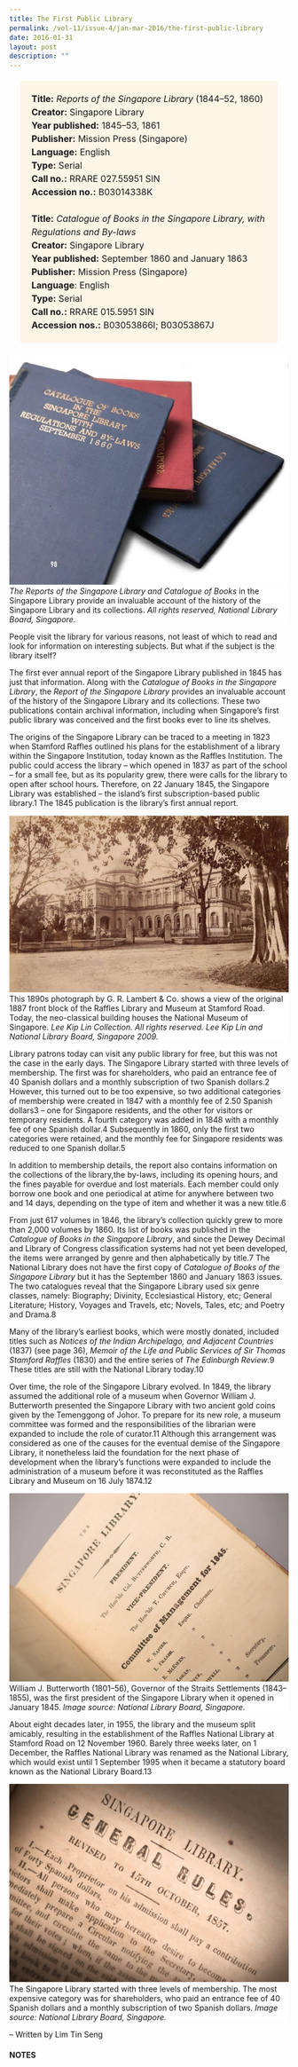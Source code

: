 ```yaml
---
title: The First Public Library
permalink: /vol-11/issue-4/jan-mar-2016/the-first-public-library
date: 2016-01-31
layout: post
description: ""
---
```

<span style="background-colour: #fdf5e6; padding: 20px; margin: 20px; background:#fdf5e6; display:block; font-size:1rem; line-height:1.5rem;"> 
	<b>Title:</b> <i>Reports of the Singapore Library</i> 
(1844–52, 1860)<br>
<b>Creator:</b> Singapore Library<br>
<b>Year published:</b> 1845–53, 1861<br>
<b>Publisher:</b> Mission Press (Singapore)<br>
<b>Language:</b> English<br>
<b>Type:</b> Serial<br>
<b>Call no.:</b> RRARE 027.55951 SIN<br>
<b>Accession no.:</b> B03014338K
	<br><br>
<b>Title:</b> <i>Catalogue of Books in the Singapore 
	Library, with Regulations and By-laws</i><br>
<b>Creator:</b> Singapore Library<br>
<b>Year published:</b> September 1860 and January 1863
<b>Publisher:</b> Mission Press (Singapore)<br>
<b>Language</b>: English<br>
<b>Type:</b> Serial<br>
<b>Call no.:</b> RRARE 015.5951 SIN<br>
<b>Accession nos.:</b> B03053866I; B03053867J
</span>

<img src="/images/vol-11-issue-4/the-first-public-library/L1.JPG">
<div style="background-color: white;"><i>The Reports of the Singapore Library and Catalogue of Books</i> in the Singapore Library provide an invaluable account of the history of the Singapore Library and its collections. <i>All rights reserved, National Library Board, Singapore.</i></div>

People visit the library for various reasons, not least of which to read and look for information on interesting subjects. But what if the subject is the library itself?

The first ever annual report of the Singapore Library published in 1845 has just that information. Along with the *Catalogue of Books in the Singapore Library*, the 
*Report of the Singapore Library* provides an invaluable account of the history of the Singapore Library and its collections. These two publications contain archival information, including when Singapore’s first public 
library was conceived and the first books ever to line its shelves.

The origins of the Singapore Library can be traced to a meeting in 1823 when Stamford Raffles outlined his plans for the establishment of a library within the Singapore Institution, today known as the Raffles Institution. The public could access the library – which opened in 1837 as part of the school – for a small fee, but as its popularity grew, there were calls for the library to open after school hours. Therefore, on 22 January 
1845, the Singapore Library was established – the island’s first subscription-based public library.1 The 1845 publication is the library’s first annual report.

<img src="/images/vol-11-issue-4/the-first-public-library/L2.JPG">
<div style="background-color: white;"> This 1890s photograph by G. R. Lambert & Co. shows a view 
of the original 1887 front block of the Raffles Library and Museum at Stamford Road. Today, the neo-classical building houses the National Museum of Singapore. <i>Lee Kip Lin Collection. All rights reserved. Lee Kip Lin and National Library Board, Singapore 2009.</i></div>

Library patrons today can visit any public library for free, but this was not the case in the early days. The Singapore Library started with three levels of membership. The first was for shareholders, who paid an entrance fee of 40 Spanish dollars and a monthly subscription of two Spanish dollars.2 However, this turned out to be too expensive, so two additional categories of membership were created in 1847 with a monthly fee of 2.50 Spanish dollars3 – one for Singapore residents, and the other for visitors or temporary residents. A fourth category was added in 1848 with a monthly fee of one Spanish dollar.4 Subsequently in 1860, only the first two categories were retained, and 
the monthly fee for Singapore residents was reduced to one Spanish dollar.5

In addition to membership details, the report also contains information on the collections of the library,the by-laws, including its opening hours, and the fines payable for overdue and lost materials. Each member 
could only borrow one book and one periodical at atime for anywhere between two and 14 days, depending on the type of item and whether it was a new title.6

From just 617 volumes in 1846, the library’s collection quickly grew to more than 2,000 volumes by 1860. Its list of books was published in the *Catalogue of Books in 
the Singapore Library*, and since the Dewey Decimal and Library of Congress classification systems had not yet been developed, the items were arranged by genre and then alphabetically by title.7 The National Library does not have the first copy of *Catalogue of Books of the Singapore Library* but it has the September 1860 and January 1863 issues. The two catalogues reveal that the Singapore Library used six genre classes, namely: Biography; Divinity, Ecclesiastical History, etc; General Literature; History, Voyages and Travels, etc; Novels, Tales, etc; and Poetry and Drama.8

Many of the library’s earliest books, which were mostly donated, included titles such as *Notices of the Indian Archipelago, and Adjacent Countries* (1837) (see page 36), *Memoir of the Life and Public Services of Sir Thomas Stamford Raffles* (1830) and the entire series of *The Edinburgh Review*.9 These titles are still with the National Library today.10

Over time, the role of the Singapore Library evolved. In 1849, the library assumed the additional role of a museum when Governor William J. Butterworth presented the Singapore Library with two ancient gold coins given by the Temenggong of Johor. To prepare for its new role, a museum committee was formed and 
the responsibilities of the librarian were expanded to include the role of curator.11 Although this arrangement was considered as one of the causes for the eventual demise of the Singapore Library, it nonetheless laid the foundation for the next phase of development when the library’s functions were expanded to include the administration of a museum before it was reconstituted 
as the Raffles Library and Museum on 16 July 1874.12

<img src="/images/vol-11-issue-4/the-first-public-library/L3.JPG">
<div style="background-color: white;">William J. Butterworth (1801–56), Governor of the Straits 
Settlements (1843–1855), was the first president of the Singapore Library when it opened in January 1845. <i>Image source: National Library Board, Singapore.</i></div>

About eight decades later, in 1955, the library and the museum split amicably, resulting in the establishment of the Raffles National Library at Stamford Road on 12 November 1960. Barely three weeks later, on 1 December, the Raffles National Library was renamed as the National Library, which would exist until 1 September 1995 when it became a statutory board known as the 
National Library Board.13

<img src="/images/vol-11-issue-4/the-first-public-library/L4.JPG">
<div style="background-color: white;">The Singapore Library started with three levels of membership. 
The most expensive category was for shareholders, who paid an entrance fee of 40 Spanish dollars and a monthly subscription of two Spanish dollars. <i>Image source: National Library Board, Singapore.</i></div>

– Written by Lim Tin Seng

#### **NOTES**
[^1]:Seet, K. K. (1983). [*A place for the people*](http://eservice.nlb.gov.sg/item_holding_s.aspx?bid=4082325) (pp. 5–8). Singapore: Times Books International. Call no.: RSING 027.55957 SEE-[LIB]
[^2]:Singapore Library. (1847). [*The second report of the Singapore Library 1846*](https://eresources.nlb.gov.sg/printheritage/detail/3c12fae7-bfb5-4524-ab57-892031e43abc.aspx) (pp. 4-5).  Singapore: Singapore Library. Microfilm: NL 5040
[^3]:[Seet](https://eservice.nlb.gov.sg/item_holding.aspx?bid=4082325), 1983, pp. 17–18; Singapore Library. (1848). [*The third Report of the Singapore Library 1847*](https://eresources.nlb.gov.sg/printheritage/detail/3c12fae7-bfb5-4524-ab57-892031e43abc.aspx) (p. 11).  Singapore: Singapore Library. Microfilm: NL 5040
[^4]:Singapore Library. (1849). [*The fourth Report of the Singapore Library 1848*](https://eresources.nlb.gov.sg/printheritage/detail/3c12fae7-bfb5-4524-ab57-892031e43abc.aspx) (p. 5).  Singapore: Singapore Library. Microfilm: NL 5040
[^5]:Singapore Library. (1861). [*The fifteenth report of the Singapore Library 1860*](https://eresources.nlb.gov.sg/printheritage/detail/3c12fae7-bfb5-4524-ab57-892031e43abc.aspx) (p. 5). Singapore: Singapore Library. Microfilm: NL 5040
[^6]:Singapore Library. (1845). [*The first report of the Singapore Library 1844*](https://eresources.nlb.gov.sg/printheritage/detail/3c12fae7-bfb5-4524-ab57-892031e43abc.aspx) (pp. 4–7).  Singapore: Singapore Library. Microfilm: NL 5040; Singapore Library. (1860). [*Catalogue of books in the Singapore Library, with regulations and by-laws, September 1860*](https://eresources.nlb.gov.sg/printheritage/detail/bf634eb4-67cb-4352-8c78-dea52e2372d2.aspx) (p. 6). Singapore: The Mission Press. Microfilm: NL 2805.
[^7]:[Singapore Library, 1847](https://eresources.nlb.gov.sg/printheritage/detail/3c12fae7-bfb5-4524-ab57-892031e43abc.aspx), p. 6; [Singapore Library, 1845](https://eresources.nlb.gov.sg/printheritage/detail/3c12fae7-bfb5-4524-ab57-892031e43abc.aspx), p. 6; [Singapore Library, 1860](https://eresources.nlb.gov.sg/printheritage/detail/3c12fae7-bfb5-4524-ab57-892031e43abc.aspx), pp. 1–41.
[^8]:Singapore Library, 1860, pp. 1–41.
[^9]:Singapore Library, 1845, pp. 9–11.  
[^10]:Chan, F. W., et. al. (2008). Catalogue of rare materials in Lee Kong Chian Reference Library. Singapore: National Library Board. Call no.: RSING 016.95 CAT-[LIB]
[^11]:Singapore Library. (1850). The fifth report of the Singapore Library 1849 (pp. 10–12, 20–21). Singapore: Singapore Library. Microfilm: NL 5040
[^12]:Seet, 1983, pp. 19–20.
[^13]:Ministry of Communications and Information. (2014, November 20). Milestones in libraries. Retrieved from Ministry of Communications and Information website.